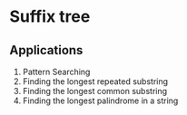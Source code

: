 # Suffix tree

## Applications

1) Pattern Searching
2) Finding the longest repeated substring
3) Finding the longest common substring
4) Finding the longest palindrome in a string

